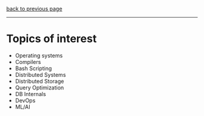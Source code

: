 [back to previous page](./README.md)

---

# Topics of interest 

- Operating systems
- Compilers
- Bash Scripting
- Distributed Systems
- Distributed Storage
- Query Optimization
- DB Internals
- DevOps
- ML/AI